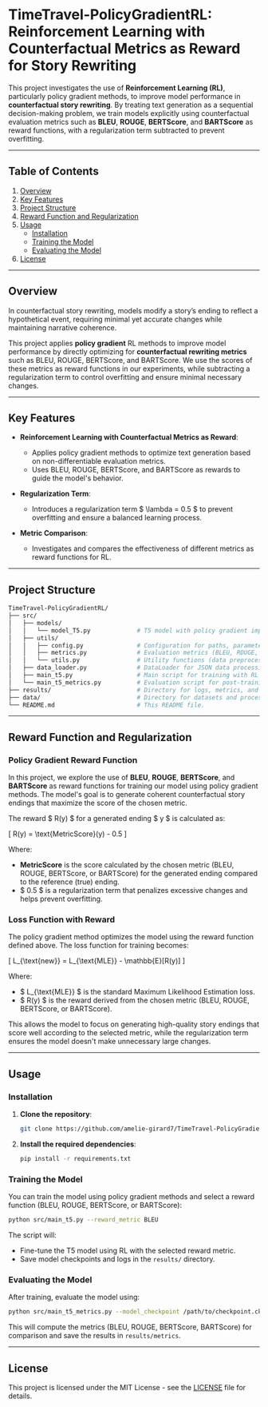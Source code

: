 # TimeTravel-PolicyGradientRL: Reinforcement Learning with Counterfactual Metrics as Reward for Story Rewriting

This project investigates the use of **Reinforcement Learning (RL)**, particularly policy gradient methods, to improve model performance in **counterfactual story rewriting**. By treating text generation as a sequential decision-making problem, we train models explicitly using counterfactual evaluation metrics such as **BLEU**, **ROUGE**, **BERTScore**, and **BARTScore** as reward functions, with a regularization term subtracted to prevent overfitting.

---

## Table of Contents

1. [Overview](#overview)
2. [Key Features](#key-features)
3. [Project Structure](#project-structure)
4. [Reward Function and Regularization](#reward-function-and-regularization)
5. [Usage](#usage)
   - [Installation](#installation)
   - [Training the Model](#training-the-model)
   - [Evaluating the Model](#evaluating-the-model)
6. [License](#license)

---

## Overview

In counterfactual story rewriting, models modify a story’s ending to reflect a hypothetical event, requiring minimal yet accurate changes while maintaining narrative coherence. 

This project applies **policy gradient** RL methods to improve model performance by directly optimizing for **counterfactual rewriting metrics** such as BLEU, ROUGE, BERTScore, and BARTScore. We use the scores of these metrics as reward functions in our experiments, while subtracting a regularization term to control overfitting and ensure minimal necessary changes.

---

## Key Features

- **Reinforcement Learning with Counterfactual Metrics as Reward**:
  - Applies policy gradient methods to optimize text generation based on non-differentiable evaluation metrics.
  - Uses BLEU, ROUGE, BERTScore, and BARTScore as rewards to guide the model's behavior.

- **Regularization Term**:
  - Introduces a regularization term $ \lambda = 0.5 $ to prevent overfitting and ensure a balanced learning process.

- **Metric Comparison**:
  - Investigates and compares the effectiveness of different metrics as reward functions for RL.

---

## Project Structure

```bash
TimeTravel-PolicyGradientRL/
├── src/
│   ├── models/
│   │   └── model_T5.py             # T5 model with policy gradient implementation.
│   ├── utils/
│   │   ├── config.py               # Configuration for paths, parameters, reward settings.
│   │   ├── metrics.py              # Evaluation metrics (BLEU, ROUGE, BERTScore, BARTScore).
│   │   └── utils.py                # Utility functions (data preprocessing, differential weights).
│   ├── data_loader.py              # DataLoader for JSON data processing.
│   ├── main_t5.py                  # Main script for training with RL and metric rewards.
│   └── main_t5_metrics.py          # Evaluation script for post-training metrics comparison.
├── results/                        # Directory for logs, metrics, and model checkpoints.
├── data/                           # Directory for datasets and processed data.
└── README.md                       # This README file.
```

---

## Reward Function and Regularization

### Policy Gradient Reward Function

In this project, we explore the use of **BLEU**, **ROUGE**, **BERTScore**, and **BARTScore** as reward functions for training our model using policy gradient methods. The model's goal is to generate coherent counterfactual story endings that maximize the score of the chosen metric.

The reward $ R(y) $ for a generated ending $ y $ is calculated as:

\[
R(y) = \text{MetricScore}(y) - 0.5
\]

Where:
- **MetricScore** is the score calculated by the chosen metric (BLEU, ROUGE, BERTScore, or BARTScore) for the generated ending compared to the reference (true) ending.
- $ 0.5 $ is a regularization term that penalizes excessive changes and helps prevent overfitting.

### Loss Function with Reward

The policy gradient method optimizes the model using the reward function defined above. The loss function for training becomes:

\[
L_{\text{new}} = L_{\text{MLE}} - \mathbb{E}[R(y)]
\]

Where:
- $ L_{\text{MLE}} $ is the standard Maximum Likelihood Estimation loss.
- $ R(y) $ is the reward derived from the chosen metric (BLEU, ROUGE, BERTScore, or BARTScore).

This allows the model to focus on generating high-quality story endings that score well according to the selected metric, while the regularization term ensures the model doesn't make unnecessary large changes.

---

## Usage

### Installation

1. **Clone the repository**:

   ```bash
   git clone https://github.com/amelie-girard7/TimeTravel-PolicyGradientRL.git
   ```

2. **Install the required dependencies**:

   ```bash
   pip install -r requirements.txt
   ```

### Training the Model

You can train the model using policy gradient methods and select a reward function (BLEU, ROUGE, BERTScore, or BARTScore):

```bash
python src/main_t5.py --reward_metric BLEU
```

The script will:
- Fine-tune the T5 model using RL with the selected reward metric.
- Save model checkpoints and logs in the `results/` directory.

### Evaluating the Model

After training, evaluate the model using:

```bash
python src/main_t5_metrics.py --model_checkpoint /path/to/checkpoint.ckpt
```

This will compute the metrics (BLEU, ROUGE, BERTScore, BARTScore) for comparison and save the results in `results/metrics`.

---

## License

This project is licensed under the MIT License - see the [LICENSE](LICENSE) file for details.
```

